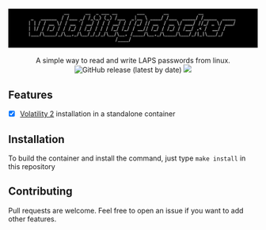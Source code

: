 ![banner](./.github/banner.png)

<p align="center">
  A simple way to read and write LAPS passwords from linux.
  <br>
  <img alt="GitHub release (latest by date)" src="https://img.shields.io/github/v/release/p0dalirius/volatility2docker">
  <a href="https://twitter.com/intent/follow?screen_name=podalirius_" title="Follow"><img src="https://img.shields.io/twitter/follow/podalirius_?label=Podalirius&style=social"></a>
  <br>
</p>

## Features

 - [x] [Volatility 2](https://github.com/volatilityfoundation/volatility) installation in a standalone container

## Installation

To build the container and install the command, just type `make install` in this repository

## Contributing

Pull requests are welcome. Feel free to open an issue if you want to add other features.